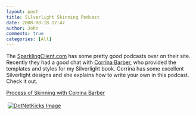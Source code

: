 ```yaml
---
layout: post
title: Silverlight Skinning Podcast
date: 2008-08-18 17:47
author: John
comments: true
categories: [All]
---
```

<p>The <a href="http://www.sparklingclient.com/">SparklingClient.com</a> has some pretty good podcasts over on their site. Recently they had a good chat with <a href="http://blogs.msdn.com/corrinab/">Corrina Barber</a>, who provided the templates and styles for my Silverlight book. Corrina has some excellent Silverlight designs and she explains how to write your own in this podcast. Check it out.</p>  <p><a title="Process of Skinning with Corrina Barber" href="http://www.sparklingclient.com/process-of-skinning-with-corrina-barber/">Process of Skinning with Corrina Barber</a></p><div class="wlWriterHeaderFooter" style="text-align:left; margin:0px; padding:4px 4px 4px 4px;"><a href="http://www.dotnetkicks.com/kick/?url=/all/silverlight-skinning-podcast/"><img src="http://www.dotnetkicks.com/Services/Images/KickItImageGenerator.ashx?url=/all/silverlight-skinning-podcast/&amp;bgcolor=0080C0&amp;fgcolor=FFFFFF&amp;border=000000&amp;cbgcolor=D4E1ED&amp;cfgcolor=000000" alt="DotNetKicks Image" border="0/"></a></div><div class="wlWriterHeaderFooter" style="text-align:left; margin:0px; padding:4px 4px 4px 4px;"><script type="text/javascript"><!-- var dzone_url = '/all/silverlight-skinning-podcast/'; var dzone_title = 'Silverlight Skinning Podcast'; var dzone_blurb = 'Silverlight Skinning Podcast'; var dzone_style = '1'; --></script><script language="javascript" src="http://widgets.dzone.com/widgets/zoneit.js"></script> </div>

